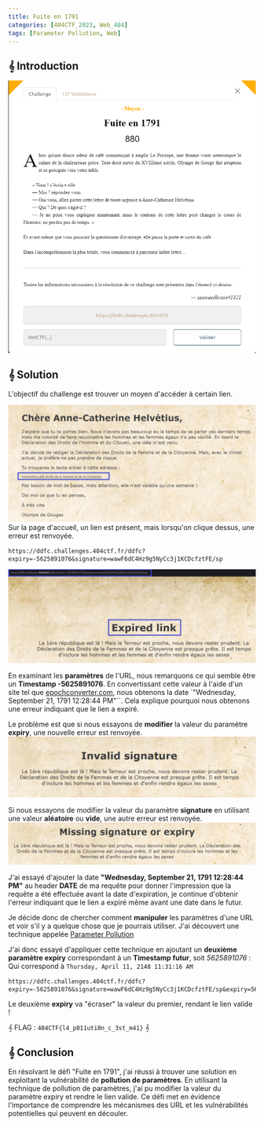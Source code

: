 ```yaml
---
title: Fuite en 1791
categories: [404CTF_2023, Web_404]
tags: [Parameter Pollution, Web]
---
```


## 𝄞 Introduction

![Intro](/assets/images/404CTF_2023/Web/Fuite_en_1791/intro.png)


## 𝄞 Solution
L'objectif du challenge est trouver un moyen d'accéder à certain lien.

![Accueil](/assets/images/404CTF_2023/Web/Fuite_en_1791/accueil.png)
Sur la page d'accueil, un lien est présent, mais lorsqu'on clique dessus, une erreur est renvoyée.

```
https://ddfc.challenges.404ctf.fr/ddfc?expiry=-5625891076&signature=wawF6dC4Hz9g5NyCc3j1KCDcfztFE/sp
```
![Link](/assets/images/404CTF_2023/Web/Fuite_en_1791/link.png)

En examinant les **paramètres** de l'URL, nous remarquons ce qui semble être un **Timestamp -5625891076**. En convertissant cette valeur à l'aide d'un site tel que [epochconverter.com](https://www.epochconverter.com/), nous obtenons la date `"Wednesday, September 21, 1791 12:28:44 PM"``. Cela explique pourquoi nous obtenons une erreur indiquant que le lien a expiré.

Le problème est que si nous essayons de **modifier** la valeur du paramètre **expiry**, une nouvelle erreur est renvoyée.
![Invalid](/assets/images/404CTF_2023/Web/Fuite_en_1791/invalid.png)

Si nous essayons de modifier la valeur du paramètre **signature** en utilisant une valeur **aléatoire** ou **vide**, une autre erreur est renvoyée.
![Missing](/assets/images/404CTF_2023/Web/Fuite_en_1791/missing.png)

J'ai essayé d'ajouter la date **"Wednesday, September 21, 1791 12:28:44 PM"** au header **DATE** de ma requête pour donner l'impression que la requête a été effectuée avant la date d'expiration, je continue d'obtenir l'erreur indiquant que le lien a expiré même avant une date dans le futur.

Je décide donc de chercher comment **manipuler** les paramètres d'une URL et voir s'il y a quelque chose que je pourrais utiliser. J'ai découvert une technique appelée [Parameter Pollution](https://book.hacktricks.xyz/pentesting-web/parameter-pollution)

J'ai donc essayé d'appliquer cette technique en ajoutant un **deuxième paramètre expiry** correspondant à un **Timestamp futur**, soit *5625891076* :
Qui correspond à `Thursday, April 11, 2148 11:31:16 AM`

```
https://ddfc.challenges.404ctf.fr/ddfc?expiry=-5625891076&signature=wawF6dC4Hz9g5NyCc3j1KCDcfztFE/sp&expiry=5625891076
```
Le deuxième **expiry** va "écraser" la valeur du premier, rendant le lien valide !

𝄞 FLAG : `404CTF{l4_p011uti0n_c_3st_m41}` 𝄞


## 𝄞 Conclusion
En résolvant le défi "Fuite en 1791", j'ai réussi à trouver une solution en exploitant la vulnérabilité de **pollution de paramètres**. En utilisant la technique de pollution de paramètres, j'ai pu modifier la valeur du paramètre expiry et rendre le lien valide. Ce défi met en évidence l'importance de comprendre les mécanismes des URL et les vulnérabilités potentielles qui peuvent en découler.



















